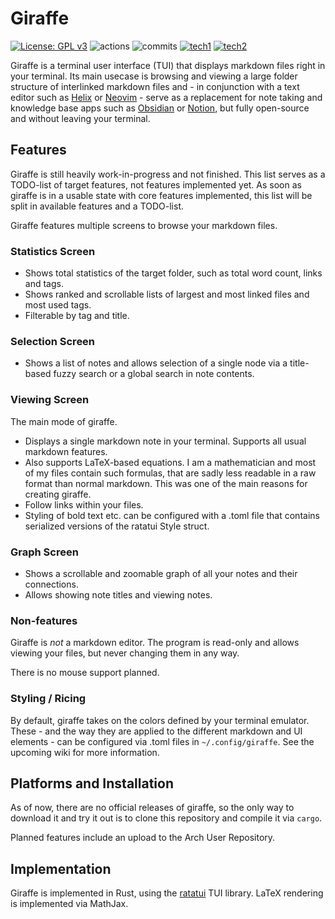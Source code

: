 # Giraffe

[![License: GPL v3](https://img.shields.io/badge/License-GPLv3-blue.svg?style=flat-square)](https://www.gnu.org/licenses/gpl-3.0)
![actions](https://img.shields.io/github/actions/workflow/status/Linus-Mussmaecher/giraffe/continuous-testing.yml?label=tests&style=flat-square)
![commits](https://img.shields.io/github/commit-activity/m/Linus-Mussmaecher/giraffe?style=flat-square)
[![tech1](https://img.shields.io/badge/-Rust-000000?logo=rust&style=flat-square)](https://www.rust-lang.org/)
[![tech2](https://img.shields.io/badge/-Ratatui-000000?logo=gnome-terminal&style=flat-square)](https://ratatui.rs)


Giraffe is a terminal user interface (TUI) that displays markdown files right in your terminal.
Its main usecase is browsing and viewing a large folder structure of interlinked markdown files and - in conjunction with a text editor such as [Helix](https://helix-editor.com) or [Neovim](https://neovim.io) - serve as a replacement for note taking and knowledge base apps such as [Obsidian](https://obsidian.md) or [Notion](https://notion.so), but fully open-source and without leaving your terminal.

## Features

Giraffe is still heavily work-in-progress and not finished.
This list serves as a TODO-list of target features, not features implemented yet.
As soon as giraffe is in a usable state with core features implemented, this list will be split in available features and a TODO-list.

Giraffe features multiple screens to browse your markdown files.

### Statistics Screen

 - Shows total statistics of the target folder, such as total word count, links and tags.
 - Shows ranked and scrollable lists of largest and most linked files and most used tags.
 - Filterable by tag and title.

### Selection Screen

 - Shows a list of notes and allows selection of a single node via a title-based fuzzy search or a global search in note contents.

### Viewing Screen
The main mode of giraffe.

 - Displays a single markdown note in your terminal. Supports all usual markdown features.
 - Also supports LaTeX-based equations. I am a mathematician and most of my files contain such formulas, that are sadly less readable in a raw format than normal markdown. This was one of the main reasons for creating giraffe.
 - Follow links within your files.
 - Styling of bold text etc. can be configured with a .toml file that contains serialized versions of the ratatui Style struct.

### Graph Screen

 - Shows a scrollable and zoomable graph of all your notes and their connections.
 - Allows showing note titles and viewing notes.

### Non-features

Giraffe is _not_ a markdown editor.
The program is read-only and allows viewing your files, but never changing them in any way.

There is no mouse support planned.

### Styling / Ricing

By default, giraffe takes on the colors defined by your terminal emulator.
These - and the way they are applied to the different markdown and UI elements - can be configured via .toml files in ```~/.config/giraffe```. 
See the upcoming wiki for more information.

## Platforms and Installation 

As of now, there are no official releases of giraffe, so the only way to download it and try it out is to clone this repository and compile it via ```cargo```.

Planned features include an upload to the Arch User Repository.

## Implementation

Giraffe is implemented in Rust, using the [ratatui](httsp://ratatui.rs) TUI library. 
LaTeX rendering is implemented via MathJax.
